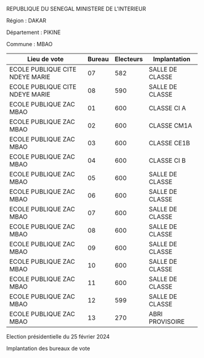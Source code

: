 REPUBLIQUE DU SENEGAL MINISTERE DE L'INTERIEUR

Région : DAKAR

Département : PIKINE

Commune : MBAO

| Lieu de vote | Bureau | Electeurs | Implantation |
| - | - | - | - |
| ECOLE PUBLIQUE CITE NDEYE MARIE | 07 | 582 | SALLE DE CLASSE |
| ECOLE PUBLIQUE CITE NDEYE MARIE | 08 | 590 | SALLE DE CLASSE |
| ECOLE PUBLIQUE ZAC MBAO | 01 | 600 | CLASSE CI A |
| ECOLE PUBLIQUE ZAC MBAO | 02 | 600 | CLASSE CM1A |
| ECOLE PUBLIQUE ZAC MBAO | 03 | 600 | CLASSE CE1B |
| ECOLE PUBLIQUE ZAC MBAO | 04 | 600 | CLASSE CI B |
| ECOLE PUBLIQUE ZAC MBAO | 05 | 600 | SALLE DE CLASSE |
| ECOLE PUBLIQUE ZAC MBAO | 06 | 600 | SALLE DE CLASSE |
| ECOLE PUBLIQUE ZAC MBAO | 07 | 600 | SALLE DE CLASSE |
| ECOLE PUBLIQUE ZAC MBAO | 08 | 600 | SALLE DE CLASSE |
| ECOLE PUBLIQUE ZAC MBAO | 09 | 600 | SALLE DE CLASSE |
| ECOLE PUBLIQUE ZAC MBAO | 10 | 600 | SALLE DE CLASSE |
| ECOLE PUBLIQUE ZAC MBAO | 11 | 600 | SALLE DE CLASSE |
| ECOLE PUBLIQUE ZAC MBAO | 12 | 599 | SALLE DE CLASSE |
| ECOLE PUBLIQUE ZAC MBAO | 13 | 270 | ABRI PROVISOIRE |

<!-- PageNumber="13/25" -->

Election présidentielle du 25 février 2024

Implantation des bureaux de vote
